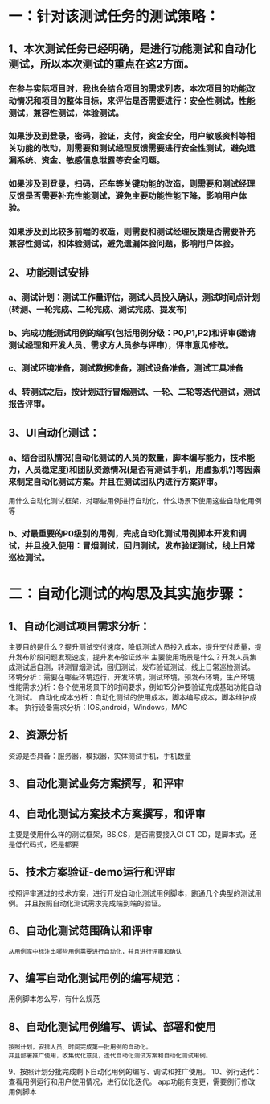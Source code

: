 # 一：针对该测试任务的测试策略：
## 1、本次测试任务已经明确，是进行功能测试和自动化测试，所以本次测试的重点在这2方面。

### 在参与实际项目时，我也会结合项目的需求列表，本次项目的功能改动情况和项目的整体目标，来评估是否需要进行：安全性测试，性能测试，兼容性测试，体验测试。
### 如果涉及到登录，密码，验证，支付，资金安全，用户敏感资料等相关功能的改动，则需要和测试经理反馈需要进行安全性测试，避免遗漏系统、资金、敏感信息泄露等安全问题。
### 如果涉及到登录，扫码，还车等关键功能的改造，则需要和测试经理反馈是否需要补充性能测试，避免主要功能性能下降，影响用户体验。
### 如果涉及到比较多前端的改造，则需要和测试经理反馈是否需要补充兼容性测试，和体验测试，避免遗漏体验问题，影响用户体验。

## 2、功能测试安排
### a、测试计划：测试工作量评估，测试人员投入确认，测试时间点计划(转测、一轮完成、二轮完成、测试完成、提发布)
### b、完成功能测试用例的编写(包括用例分级：P0,P1,P2)和评审(邀请测试经理和开发人员、需求方人员参与评审)，评审意见修改。
### c、测试环境准备，测试数据准备，测试设备准备，测试工具准备
### d、转测试之后，按计划进行冒烟测试、一轮、二轮等迭代测试，测试报告评审。

## 3、UI自动化测试：
### a、结合团队情况(自动化测试的人员的数量，脚本编写能力，技术能力，人员稳定度)和团队资源情况(是否有测试手机，用虚拟机?)等因素来制定自动化测试方案。并且在测试团队内进行方案评审。
   用什么自动化测试框架，对哪些用例进行自动化，什么场景下使用这些自动化用例等
### b、对最重要的P0级别的用例，完成自动化测试用例脚本开发和调试，并且投入使用：冒烟测试，回归测试，发布验证测试，线上日常巡检测试。


# 二：自动化测试的构思及其实施步骤：
## 1、自动化测试项目需求分析：
   主要目的是什么？提升测试交付速度，降低测试人员投入成本，提升交付质量，提升发布阶段问题发现速度，提升发布验证效率
   主要使用场景是什么？开发人员集成测试后自测，转测冒烟测试，回归测试，发布验证测试，线上日常巡检测试。
   环境分析：需要在哪些环境运行，开发环境，测试环境，预发布环境，生产环境
   性能需求分析：各个使用场景下的时间要求，例如15分钟要验证完成基础功能自动化测试。
   自动化成本分析：自动化测试的使用成本，脚本编写成本，脚本维护成本。
   执行设备需求分析：IOS,android，Windows，MAC
## 2、资源分析
   资源是否具备：服务器，模拟器，实体测试手机，手机数量
## 3、自动化测试业务方案撰写，和评审
## 4、自动化测试方案技术方案撰写，和评审
   主要是使用什么样的测试框架，BS,CS，是否需要接入CI CT CD，是脚本式，还是低代码式，还是都要
## 5、技术方案验证-demo运行和评审
   按照评审通过的技术方案，进行开发自动化测试用例脚本，跑通几个典型的测试用例。
   并且按照自动化测试需求完成端到端的验证。
## 6、自动化测试范围确认和评审
    从用例库中标注出哪些用例需要进行自动化，并且进行评审和确认
## 7、编写自动化测试用例的编写规范：
   用例脚本怎么写，有什么规范
## 8、自动化测试用例编写、调试、部署和使用
    按照计划，安排人员、时间完成第一批用例的自动化。
    并且部署推广使用，收集优化意见，迭代自动化测试方案和自动化测试用例。
9、按照计划分批完成剩下自动化用例的编写、调试和推广使用。
10、例行迭代：
   查看用例运行和用户使用情况，进行优化迭代。
   app功能有变更，需要例行修改用例脚本

